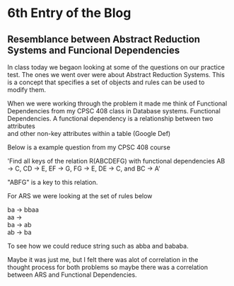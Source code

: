 # 6th Entry of the Blog

## Resemblance between Abstract Reduction Systems and Funcional Dependencies <br/>

In class today we begaon looking at some of the questions on our practice <br/>
test. The ones we went over were about Abstract Reduction Systems. This <br/> 
is a concept that specifies a set of objects and rules can be used to <br/>
modify them. 

When we were working through the problem it made me think of Functional <br/>
Dependencies from my CPSC 408 class in Database systems. Functional <br/>
Dependencies. A functional dependency is a relationship between two attributes <br/>
and other non-key attributes within a table (Google Def)

Below is a example question from my CPSC 408 course

'Find all keys of the relation R(ABCDEFG) with functional dependencies
AB → C, CD → E, EF → G, FG → E, DE → C, and BC → A'

"ABFG" is a key to this relation. 

For ARS we were looking at the set of rules below

ba -> bbaa <br/>
aa -> <br/>
ba -> ab <br/>
ab -> ba <br/>

To see how we could reduce string such as abba and bababa.

Maybe it was just me, but I felt there was alot of correlation in the <br/>
thought process for both problems so maybe there was a correlation <br/>
between ARS and Functional Dependencies.



